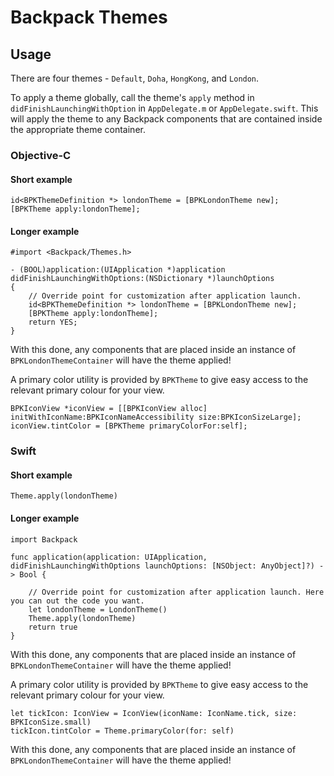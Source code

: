 # Backpack Themes

## Usage

There are four themes - `Default`, `Doha`, `HongKong`, and `London`.

To apply a theme globally, call the theme's `apply` method in `didFinishLaunchingWithOption` in `AppDelegate.m` or `AppDelegate.swift`. 
This will apply the theme to any Backpack components that are contained inside the appropriate theme container.

### Objective-C


#### Short example

```
id<BPKThemeDefinition *> londonTheme = [BPKLondonTheme new];
[BPKTheme apply:londonTheme];
```

#### Longer example

```
#import <Backpack/Themes.h>

- (BOOL)application:(UIApplication *)application didFinishLaunchingWithOptions:(NSDictionary *)launchOptions
{
    // Override point for customization after application launch.
    id<BPKThemeDefinition *> londonTheme = [BPKLondonTheme new];
    [BPKTheme apply:londonTheme];
    return YES;
}
```

With this done, any components that are placed inside an instance of `BPKLondonThemeContainer` will have the theme applied!

A primary color utility is provided by `BPKTheme` to give easy access to the relevant primary colour for your view.

```
BPKIconView *iconView = [[BPKIconView alloc] initWithIconName:BPKIconNameAccessibility size:BPKIconSizeLarge];
iconView.tintColor = [BPKTheme primaryColorFor:self];
```

### Swift

#### Short example

```
Theme.apply(londonTheme)
```

#### Longer example

```
import Backpack

func application(application: UIApplication, didFinishLaunchingWithOptions launchOptions: [NSObject: AnyObject]?) -> Bool {

    // Override point for customization after application launch. Here you can out the code you want.
    let londonTheme = LondonTheme()
    Theme.apply(londonTheme)
    return true
}
```

With this done, any components that are placed inside an instance of `BPKLondonThemeContainer` will have the theme applied!


A primary color utility is provided by `BPKTheme` to give easy access to the relevant primary colour for your view.

```
let tickIcon: IconView = IconView(iconName: IconName.tick, size: BPKIconSize.small)
tickIcon.tintColor = Theme.primaryColor(for: self)
```

With this done, any components that are placed inside an instance of `BPKLondonThemeContainer` will have the theme applied!

